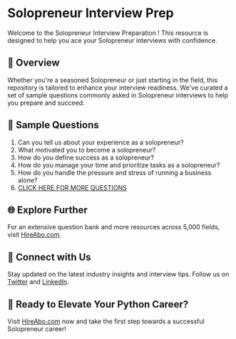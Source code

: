 # Solopreneur Interview Prep

Welcome to the Solopreneur Interview Preparation ! This resource is designed to help you ace your Solopreneur interviews with confidence.

## 🚀 Overview

Whether you're a seasoned Solopreneur or just starting in the field, this repository is tailored to enhance your interview readiness. We've curated a set of sample questions commonly asked in Solopreneur interviews to help you prepare and succeed.

## 📝 Sample Questions

1. Can you tell us about your experience as a solopreneur?
2. What motivated you to become a solopreneur?
3. How do you define success as a solopreneur?
4. How do you manage your time and prioritize tasks as a solopreneur?
5. How do you handle the pressure and stress of running a business alone?
6. [CLICK HERE FOR MORE QUESTIONS](https://hireabo.com/job/1_4_8/Solopreneur)

## 🌐 Explore Further

For an extensive question bank and more resources across 5,000 fields, visit [HireAbo.com](https://www.hireabo.com).

## 📱 Connect with Us

Stay updated on the latest industry insights and interview tips. Follow us on [Twitter](https://twitter.com/hireabo) and [LinkedIn](https://www.linkedin.com/in/hire-abo-3609972a8/).

## 🚀 Ready to Elevate Your Python Career?

Visit [HireAbo.com](https://www.hireabo.com) now and take the first step towards a successful Solopreneur career!